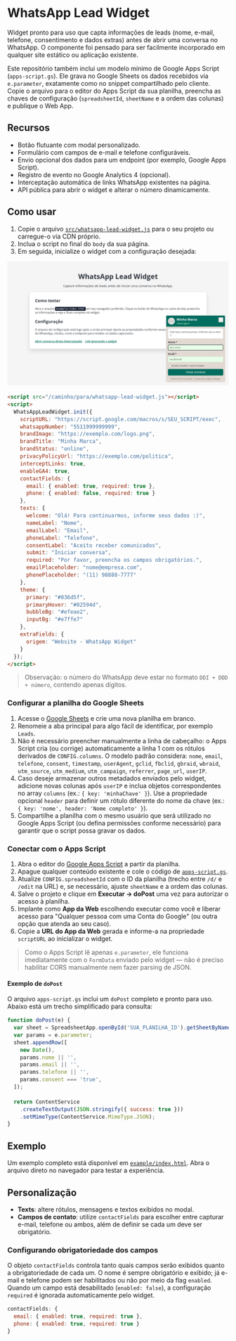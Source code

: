 # WhatsApp Lead Widget

Widget pronto para uso que capta informações de leads (nome, e-mail, telefone, consentimento e dados extras) antes de abrir uma
conversa no WhatsApp. O componente foi pensado para ser facilmente incorporado em qualquer site estático ou aplicação existente.

Este repositório também inclui um modelo mínimo de Google Apps Script (`apps-script.gs`). Ele grava no Google Sheets os dados
recebidos via `e.parameter`, exatamente como no snippet compartilhado pelo cliente. Copie o arquivo para o editor do Apps Script
da sua planilha, preencha as chaves de configuração (`spreadsheetId`, `sheetName` e a ordem das colunas) e publique o Web App.

## Recursos

- Botão flutuante com modal personalizado.
- Formulário com campos de e-mail e telefone configuráveis.
- Envio opcional dos dados para um endpoint (por exemplo, Google Apps Script).
- Registro de evento no Google Analytics 4 (opcional).
- Interceptação automática de links WhatsApp existentes na página.
- API pública para abrir o widget e alterar o número dinamicamente.

## Como usar

1. Copie o arquivo [`src/whatsapp-lead-widget.js`](src/whatsapp-lead-widget.js) para o seu projeto ou carregue-o via CDN próprio.
2. Inclua o script no final do `body` da sua página.
3. Em seguida, inicialize o widget com a configuração desejada:

![Preview do widget](docs/widget.png)

```html
<script src="/caminho/para/whatsapp-lead-widget.js"></script>
<script>
  WhatsAppLeadWidget.init({
    scriptURL: "https://script.google.com/macros/s/SEU_SCRIPT/exec",
    whatsappNumber: "5511999999999",
    brandImage: "https://exemplo.com/logo.png",
    brandTitle: "Minha Marca",
    brandStatus: "online",
    privacyPolicyUrl: "https://exemplo.com/politica",
    interceptLinks: true,
    enableGA4: true,
    contactFields: {
      email: { enabled: true, required: true },
      phone: { enabled: false, required: true }
    },
    texts: {
      welcome: "Olá! Para continuarmos, informe seus dados :)",
      nameLabel: "Nome",
      emailLabel: "Email",
      phoneLabel: "Telefone",
      consentLabel: "Aceito receber comunicados",
      submit: "Iniciar conversa",
      required: "Por favor, preencha os campos obrigatórios.",
      emailPlaceholder: "nome@empresa.com",
      phonePlaceholder: "(11) 98888-7777"
    },
    theme: {
      primary: "#036d5f",
      primaryHover: "#02594d",
      bubbleBg: "#efeae2",
      inputBg: "#e7ffe7"
    },
    extraFields: {
      origem: "Website - WhatsApp Widget"
    }
  });
</script>
```

> Observação: o número do WhatsApp deve estar no formato `DDI + DDD + número`, contendo apenas dígitos.

### Configurar a planilha do Google Sheets

1. Acesse o [Google Sheets](https://docs.google.com/spreadsheets/) e crie uma nova planilha em branco.
2. Renomeie a aba principal para algo fácil de identificar, por exemplo `Leads`.
3. Não é necessário preencher manualmente a linha de cabeçalho: o Apps Script cria (ou corrige) automaticamente a linha 1 com os
   rótulos derivados de `CONFIG.columns`. O modelo padrão considera: `nome`, `email`, `telefone`, `consent`, `timestamp`,
   `userAgent`, `gclid`, `fbclid`, `gbraid`, `wbraid`, `utm_source`, `utm_medium`, `utm_campaign`, `referrer`, `page_url`,
   `userIP`.
4. Caso deseje armazenar outros metadados enviados pelo widget, adicione novas colunas após `userIP` e inclua objetos
   correspondentes no array `columns` (ex.: `{ key: 'minhaChave' }`). Use a propriedade opcional `header` para definir um rótulo
   diferente do nome da chave (ex.: `{ key: 'nome', header: 'Nome completo' }`).
5. Compartilhe a planilha com o mesmo usuário que será utilizado no Google Apps Script (ou defina permissões conforme necessário)
   para garantir que o script possa gravar os dados.

### Conectar com o Apps Script

1. Abra o editor do [Google Apps Script](https://script.google.com/) a partir da planilha.
2. Apague qualquer conteúdo existente e cole o código de [`apps-script.gs`](apps-script.gs).
3. Atualize `CONFIG.spreadsheetId` com o ID da planilha (trecho entre `/d/` e `/edit` na URL) e, se necessário, ajuste `sheetName`
   e a ordem das colunas.
4. Salve o projeto e clique em **Executar → doPost** uma vez para autorizar o acesso à planilha.
5. Implante como **App da Web** escolhendo executar como você e liberar acesso para "Qualquer pessoa com uma Conta do Google"
   (ou outra opção que atenda ao seu caso).
6. Copie a **URL do App da Web** gerada e informe-a na propriedade `scriptURL` ao inicializar o widget.

> Como o Apps Script lê apenas `e.parameter`, ele funciona imediatamente com o `FormData` enviado pelo widget — não é preciso
> habilitar CORS manualmente nem fazer parsing de JSON.

#### Exemplo de `doPost`

O arquivo `apps-script.gs` inclui um `doPost` completo e pronto para uso. Abaixo está um trecho simplificado para consulta:

```js
function doPost(e) {
  var sheet = SpreadsheetApp.openById('SUA_PLANILHA_ID').getSheetByName('Leads');
  var params = e.parameter;
  sheet.appendRow([
    new Date(),
    params.nome || '',
    params.email || '',
    params.telefone || '',
    params.consent === 'true',
  ]);

  return ContentService
    .createTextOutput(JSON.stringify({ success: true }))
    .setMimeType(ContentService.MimeType.JSON);
}
```

## Exemplo

Um exemplo completo está disponível em [`example/index.html`](example/index.html). Abra o arquivo direto no navegador para testar a experiência.

## Personalização

- **Texts**: altere rótulos, mensagens e textos exibidos no modal.
- **Campos de contato**: utilize `contactFields` para escolher entre capturar e-mail, telefone ou ambos, além de definir se cada um deve ser obrigatório.

### Configurando obrigatoriedade dos campos

O objeto `contactFields` controla tanto quais campos serão exibidos quanto a obrigatoriedade de cada um. O nome é sempre obrigatório e exibido; já e-mail e telefone podem ser habilitados ou não por meio da flag `enabled`. Quando um campo está desabilitado (`enabled: false`), a configuração `required` é ignorada automaticamente pelo widget.

```js
contactFields: {
  email: { enabled: true, required: true },
  phone: { enabled: true, required: true }
}
```
